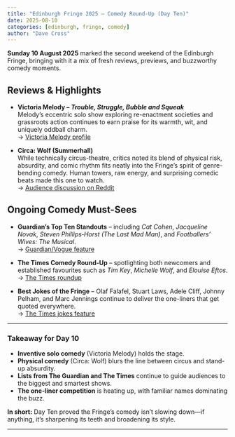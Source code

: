 ```yaml
---
title: "Edinburgh Fringe 2025 – Comedy Round‑Up (Day Ten)"
date: 2025-08-10
categories: [edinburgh, fringe, comedy]
author: "Dave Cross"
---
```


**Sunday 10 August 2025** marked the second weekend of the Edinburgh Fringe, bringing with it a mix of fresh reviews, previews, and buzzworthy comedy moments.

## Reviews & Highlights

- **Victoria Melody – *Trouble, Struggle, Bubble and Squeak***  
  Melody’s eccentric solo show exploring re-enactment societies and grassroots action continues to earn praise for its warmth, wit, and uniquely oddball charm.  
  → [Victoria Melody profile](https://en.wikipedia.org/wiki/Victoria_Melody?utm_source=chatgpt.com)

- **Circa: Wolf (Summerhall)**  
  While technically circus-theatre, critics noted its blend of physical risk, absurdity, and comic rhythm fits neatly into the Fringe’s spirit of genre-bending comedy. Human towers, raw energy, and surprising comedic beats made this one to watch.  
  → [Audience discussion on Reddit](https://www.reddit.com/r/edinburghfringe/comments/1mbchip/underrated_hidden_gems_at_edinburgh_fringe_2025/?utm_source=chatgpt.com)

## Ongoing Comedy Must-Sees

- **Guardian’s Top Ten Standouts** – including *Cat Cohen*, *Jacqueline Novak*, *Steven Phillips‑Horst (The Last Mad Man)*, and *Footballers’ Wives: The Musical*.  
  → [Guardian/Vogue feature](https://www.vogue.com/article/10-standout-acts-from-2025-edinburgh-fringe-festival?utm_source=chatgpt.com)

- **The Times Comedy Round‑Up** – spotlighting both newcomers and established favourites such as *Tim Key*, *Michelle Wolf*, and *Elouise Eftos*.  
  → [The Times roundup](https://www.thetimes.co.uk/article/edinburgh-fringe-festival-2025-best-comedy-shows-ranked-xzd2kjplw?utm_source=chatgpt.com)

- **Best Jokes of the Fringe** – Olaf Falafel, Stuart Laws, Adele Cliff, Johnny Pelham, and Marc Jennings continue to deliver the one-liners that get quoted everywhere.  
  → [The Times jokes feature](https://www.thetimes.co.uk/article/the-best-jokes-of-edinburgh-fringe-2025-xkh5qg5kb?utm_source=chatgpt.com)

---

### Takeaway for Day 10

- **Inventive solo comedy** (Victoria Melody) holds the stage.  
- **Physical comedy** (Circa: Wolf) blurs the line between circus and stand-up absurdity.  
- **Lists from The Guardian and The Times** continue to guide audiences to the biggest and smartest shows.  
- **The one-liner competition** is heating up, with familiar names dominating the buzz.

**In short:** Day Ten proved the Fringe’s comedy isn’t slowing down—if anything, it’s sharpening its teeth and broadening its style.

---
